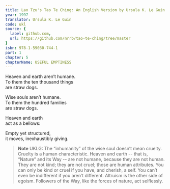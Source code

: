 ```yaml
---
title: Lao Tzu's Tao Te Ching: An English Version by Ursula K. Le Guin
year: 1997
translator: Ursula K. Le Guin
code: ukl
source: {
  label: github.com,
  url: https://github.com/nrrb/tao-te-ching/tree/master
}
isbn: 978-1-59030-744-1
part: 1
chapter: 5
chapterName: USEFUL EMPTINESS
---
```

Heaven and earth aren’t humane.  
To them the ten thousand things  
are straw dogs.  

Wise souls aren’t humane.  
To them the hundred families  
are straw dogs.  

Heaven and earth  
act as a bellows:  

Empty yet structured,  
it moves, inexhaustibly giving.  


> **Note** UKLG: The “inhumanity” of the wise soul doesn’t mean cruelty. Cruelty is a human characteristic. Heaven and earth -- that is, “Nature” and its Way -- are not humane, because they are not human. They are not kind; they are not cruel; those are human attributes. You can only be kind or cruel if you have, and cherish, a self. You can’t even be indifferent if you aren’t different. Altruism is the other side of egoism. Followers of the Way, like the forces of nature, act selflessly.